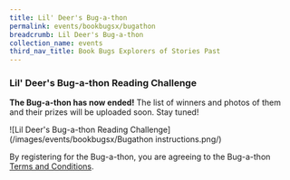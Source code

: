 ```yaml
---
title: Lil' Deer's Bug-a-thon
permalink: events/bookbugsx/bugathon
breadcrumb: Lil Deer's Bug-a-thon
collection_name: events
third_nav_title: Book Bugs Explorers of Stories Past
---
```

### Lil' Deer's Bug-a-thon Reading Challenge

**The Bug-a-thon has now ended!** The list of winners and photos of them and their prizes will be uploaded soon. Stay tuned!

![Lil Deer's Bug-a-thon Reading Challenge](/images/events/bookbugsx/Bugathon instructions.png/)

By registering for the Bug-a-thon, you are agreeing to the Bug-a-thon <a href="/events/bookbugsx/bugathon/termsandconditions" target="_blank" rel="noopener noreferrer">Terms and Conditions</a>.